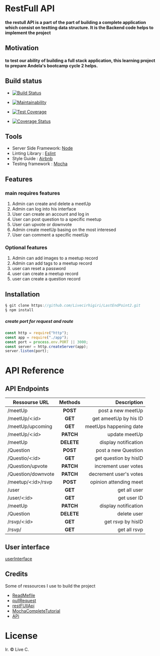 
# RestFull API
#### the restull API is a part of the part of building a complete application which consist on testting data structure. It is the Backend code helps to implement the project

## Motivation

#### to test our ability of building a full stack application, this learning project to prepare Andela's bootcamp cycle 2 helps.

## Build status

- [![Build Status](https://travis-ci.com/Livecirhigiri/LastEndPoint2.svg?branch=master)](https://travis-ci.com/Livecirhigiri/LastEndPoint2)

- [![Maintainability](https://api.codeclimate.com/v1/badges/0343bd4b6fdcdb068991/maintainability)](https://codeclimate.com/github/Livecirhigiri/LastEndPoint2/maintainability)

- [![Test Coverage](https://api.codeclimate.com/v1/badges/0343bd4b6fdcdb068991/test_coverage)](https://codeclimate.com/github/Livecirhigiri/LastEndPoint2/test_coverage)

- [![Coverage Status](https://coveralls.io/repos/github/Livecirhigiri/LastEndPoint2/badge.svg?branch=Develop)](https://coveralls.io/github/Livecirhigiri/LastEndPoint2?branch=Develop)

## Tools

- Server Side Framework: [Node](https://nodejs.org/en/)
- Linting Library : [Eslint](https://eslint.org/)
- Style Guide : [Airbnb](https://github.com/airbnb/javascript)
- Testing framework : [Mocha](https://mochajs.org/)

## Features

### main requires features

1. Admin can create and delete a meetUp
2. Admin can log into his interface
3. User can create an account and log in
4. User can post question to a specific meetup
5. User can upvote or downvote
6. Admin create meetUp basing on the most interesed
7. User can comment a specific meetUp

### Optional features

1. Admin can add images to a meetup record
2. Admin can add tags to a meetup record
3. user can reset a password
4. user can create a meetup record
5. user can create a question record

## Installation

```javascript
§ git clone https://github.com/Livecirhigiri/LastEndPoint2.git
§ npm install
```

##### create port for request and route

```javascript
const http = require("http");
const app = require("./app");
const port = process.env.PORT || 3000;
const server = http.createServer(app);
server.listen(port);
```

# API Reference

## API Endpoints

| Ressourse URL         |  Methods   |            Description |
| --------------------- | :--------: | ---------------------: |
| /meetUp               |  **POST**  |      post a new meetUp |
| /meetUp/<:id>         |  **GET**   |  get ameetUp by his ID |
| /meetUp/upcoming      |  **GET**   | meetUps happening date |
| /meetUp/<:id>         | **PATCH**  |          update meetUp |
| /meetUp               | **DELETE** |   display notification |
| /Question             |  **POST**  |    post a new Question |
| /Questio/<:id>        |  **GET**   |  get question by hisID |
| /Question/upvote      | **PATCH**  |   increment user votes |
| /Question/downvote    | **PATCH**  | decrement user's votes |
| /meetup/<:id>/rsvp    |  **POST**  | opinion attending meet |
| /user                 |  **GET**   |           get all user |
| /user/<:id>           |  **GET**   |            get user ID |
| /meetUp               | **PATCH**  |   display notification |
| /Question             | **DELETE** |            delete user |
| /rsvp/<:id>           |  **GET**   |      get rsvp by hisID |
| /rsvp/                |  **GET**   |           get all rsvp |

## User interface

[userInterface](https://livecirhigiri.github.io/AndelaChallenge1/)

## Credits

Some of ressources I use to build the project

- [ReadMefile](https://github.com/adam-p/markdown-here/wiki/Markdown-Cheatsheet#headers)
- [pullRequest](https://www.youtube.com/watch?v=OxHkvEWIL7U)
- [restFUllApi](https://www.youtube.com/watch?v=0M2S_7-Tcsc)
- [MochaCompleteTutorial](https://www.youtube.com/watch?v=0M2S_7-Tcsc)
- [APi](https://www.youtube.com/watch?v=pKd0Rpw7O48)

# License

Ir. © Live C.
